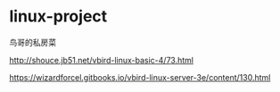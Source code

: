 # linux-project 

鸟哥的私房菜

http://shouce.jb51.net/vbird-linux-basic-4/73.html

https://wizardforcel.gitbooks.io/vbird-linux-server-3e/content/130.html
